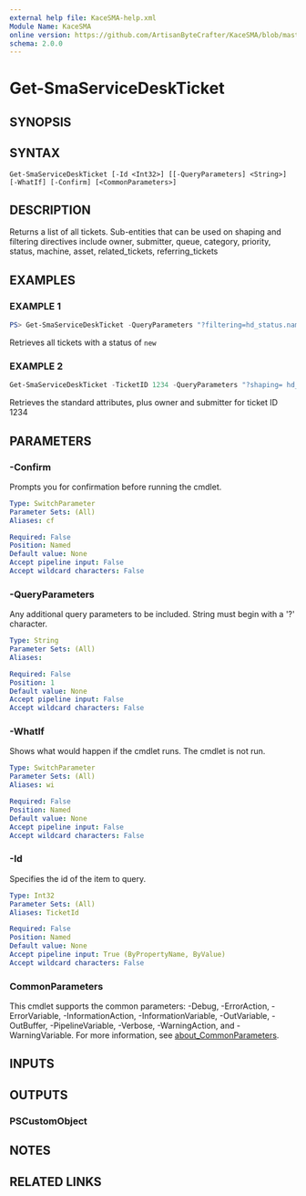 ```yaml
---
external help file: KaceSMA-help.xml
Module Name: KaceSMA
online version: https://github.com/ArtisanByteCrafter/KaceSMA/blob/master/docs/Get-SmaServiceDeskTicket.md
schema: 2.0.0
---
```


# Get-SmaServiceDeskTicket

## SYNOPSIS

## SYNTAX

```
Get-SmaServiceDeskTicket [-Id <Int32>] [[-QueryParameters] <String>] [-WhatIf] [-Confirm] [<CommonParameters>]
```

## DESCRIPTION
Returns a list of all tickets.
Sub-entities that can be used on shaping and filtering directives include owner,
submitter, queue, category, priority, status, machine, asset, related_tickets, referring_tickets

## EXAMPLES

### EXAMPLE 1
```powershell
PS> Get-SmaServiceDeskTicket -QueryParameters "?filtering=hd_status.name eq new"
```

Retrieves all tickets with a status of `new`

### EXAMPLE 2
```powershell
Get-SmaServiceDeskTicket -TicketID 1234 -QueryParameters "?shaping= hd_ticket regular,owner limited,submitter limited"
```

Retrieves the standard attributes, plus owner and submitter for ticket ID 1234

## PARAMETERS

### -Confirm
Prompts you for confirmation before running the cmdlet.

```yaml
Type: SwitchParameter
Parameter Sets: (All)
Aliases: cf

Required: False
Position: Named
Default value: None
Accept pipeline input: False
Accept wildcard characters: False
```

### -QueryParameters
Any additional query parameters to be included.
String must begin with a '?' character.

```yaml
Type: String
Parameter Sets: (All)
Aliases:

Required: False
Position: 1
Default value: None
Accept pipeline input: False
Accept wildcard characters: False
```

### -WhatIf
Shows what would happen if the cmdlet runs.
The cmdlet is not run.

```yaml
Type: SwitchParameter
Parameter Sets: (All)
Aliases: wi

Required: False
Position: Named
Default value: None
Accept pipeline input: False
Accept wildcard characters: False
```

### -Id
Specifies the id of the item to query.

```yaml
Type: Int32
Parameter Sets: (All)
Aliases: TicketId

Required: False
Position: Named
Default value: None
Accept pipeline input: True (ByPropertyName, ByValue)
Accept wildcard characters: False
```

### CommonParameters
This cmdlet supports the common parameters: -Debug, -ErrorAction, -ErrorVariable, -InformationAction, -InformationVariable, -OutVariable, -OutBuffer, -PipelineVariable, -Verbose, -WarningAction, and -WarningVariable. For more information, see [about_CommonParameters](http://go.microsoft.com/fwlink/?LinkID=113216).

## INPUTS

## OUTPUTS

### PSCustomObject
## NOTES

## RELATED LINKS
